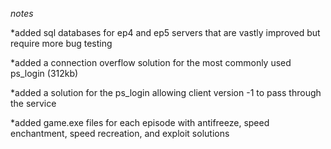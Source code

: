 *notes*

*added sql databases for ep4 and ep5 servers that are vastly improved but require more bug testing

*added a connection overflow solution for the most commonly used ps_login (312kb)

*added a solution for the ps_login allowing client version -1 to pass through the service

*added game.exe files for each episode with antifreeze, speed enchantment, speed recreation, and exploit solutions
